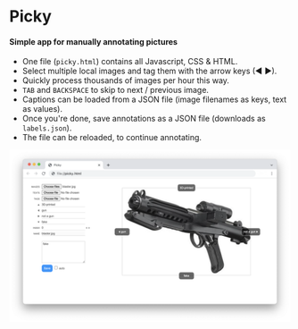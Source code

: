 # Picky
#### Simple app for manually annotating pictures
* One file (`picky.html`) contains all Javascript, CSS & HTML.
* Select multiple local images and tag them with the arrow keys (◀ ▶).
* Quickly process thousands of images per hour this way.
* `TAB` and `BACKSPACE` to skip to next / previous image.
* Captions can be loaded from a JSON file (image filenames as keys, text as values).
* Once you're done, save annotations as a JSON file (downloads as `labels.json`).
* The file can be reloaded, to continue annotating.

![Picky screenshot](/picky.png)
